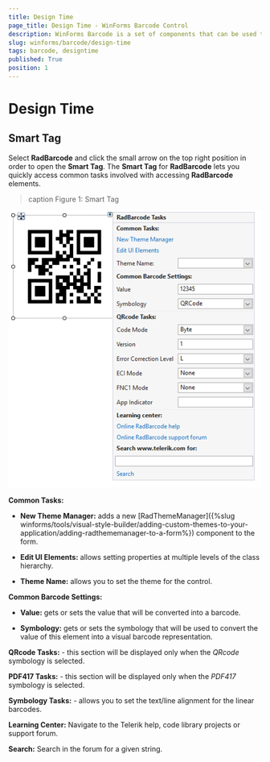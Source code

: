 ```yaml
---
title: Design Time
page_title: Design Time - WinForms Barcode Control
description: WinForms Barcode is a set of components that can be used to create, show and read barcodes. Learn how to use its Design Time feature. 
slug: winforms/barcode/design-time 
tags: barcode, designtime
published: True
position: 1 
---
```


# Design Time

## Smart Tag

Select **RadBarcode** and click the small arrow on the top right position in order to open the __Smart Tag__. The __Smart Tag__ for **RadBarcode** lets you quickly access common tasks involved with accessing **RadBarcode** elements.

>caption Figure 1: Smart Tag

![barcode-design-time 001](images/barcode-design-time001.png)

**Common Tasks:**

* **New Theme Manager:** adds a new [RadThemeManager]({%slug winforms/tools/visual-style-builder/adding-custom-themes-to-your-application/adding-radthememanager-to-a-form%}) component to the form.
            
* **Edit UI Elements:** allows setting properties at multiple levels of the class hierarchy.
            
* **Theme Name:** allows you to set the theme for the control.

**Common Barcode Settings:**

* **Value:** gets or sets the value that will be converted into a barcode.

* **Symbology:** gets or sets the symbology that will be used to convert the value of this element into a visual barcode representation.

**QRcode Tasks:** - this section will be displayed only when the *QRcode* symbology is selected.

**PDF417 Tasks:** - this section will be displayed only when the *PDF417* symbology is selected.

**Symbology Tasks:** - allows you to set the text/line alignment for the linear barcodes.

**Learning Center:** Navigate to the Telerik help, code library projects or support forum.

**Search:** Search in the forum for a given string. 
        
